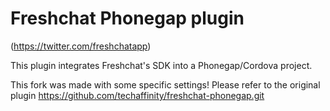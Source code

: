 # Freshchat Phonegap plugin
(https://twitter.com/freshchatapp)

This plugin integrates Freshchat's SDK into a Phonegap/Cordova project.

This fork was made with some specific settings!
Please refer to the original plugin https://github.com/techaffinity/freshchat-phonegap.git